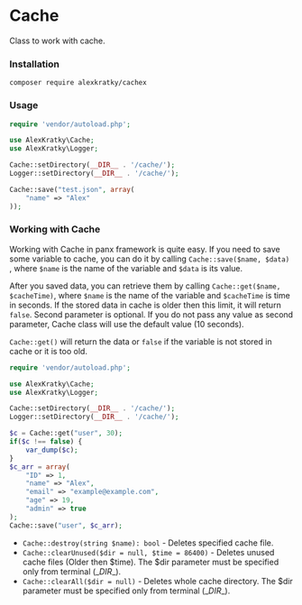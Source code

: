 # Cache

Class to work with cache.

### Installation

`composer require alexkratky/cachex`

### Usage

```php
require 'vendor/autoload.php';

use AlexKratky\Cache;
use AlexKratky\Logger;

Cache::setDirectory(__DIR__ . '/cache/');
Logger::setDirectory(__DIR__ . '/cache/');

Cache::save("test.json", array(
    "name" => "Alex"
));
```

### Working with Cache

Working with Cache in panx framework is quite easy. If you need to save some variable to cache, you can do it by calling `Cache::save($name, $data) `, where `$name` is the name of the variable and `$data` is its value.

After you saved data, you can retrieve them by calling `Cache::get($name, $cacheTime)`, where `$name` is the name of the variable and `$cacheTime` is time in seconds. If the stored data in cache is older then this limit, it will return `false`. Second parameter is optional. If you do not pass any value as second parameter, Cache class will use  the default value (10 seconds).

`Cache::get()` will return the data or `false` if the variable is not stored in cache or it is too old.

```php
require 'vendor/autoload.php';

use AlexKratky\Cache;
use AlexKratky\Logger;

Cache::setDirectory(__DIR__ . '/cache/');
Logger::setDirectory(__DIR__ . '/cache/');

$c = Cache::get("user", 30);
if($c !== false) {
    var_dump($c);
}
$c_arr = array(
    "ID" => 1,
    "name" => "Alex",
    "email" => "example@example.com",
    "age" => 19,
    "admin" => true
);
Cache::save("user", $c_arr);
```



* `Cache::destroy(string $name): bool` - Deletes specified cache file.
* `Cache::clearUnused($dir = null, $time = 86400)` - Deletes unused cache files (Older then $time). The $dir parameter must be specified only from terminal (\__DIR__).
* `Cache::clearAll($dir = null)` - Deletes whole cache directory. The $dir parameter must be specified only from terminal (\__DIR__).